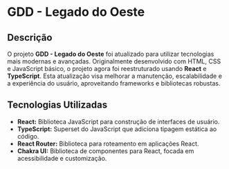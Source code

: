 # GDD - Legado do Oeste

## Descrição
O projeto **GDD - Legado do Oeste** foi atualizado para utilizar tecnologias mais modernas e avançadas. Originalmente desenvolvido com HTML, CSS e JavaScript básico, o projeto agora foi reestruturado usando **React** e **TypeScript**. Esta atualização visa melhorar a manutenção, escalabilidade e a experiência do usuário, aproveitando frameworks e bibliotecas robustas.

## Tecnologias Utilizadas
- **React:** Biblioteca JavaScript para construção de interfaces de usuário.
- **TypeScript:** Superset do JavaScript que adiciona tipagem estática ao código.
- **React Router:** Biblioteca para roteamento em aplicações React.
- **Chakra UI:** Biblioteca de componentes para React, focada em acessibilidade e customização.
